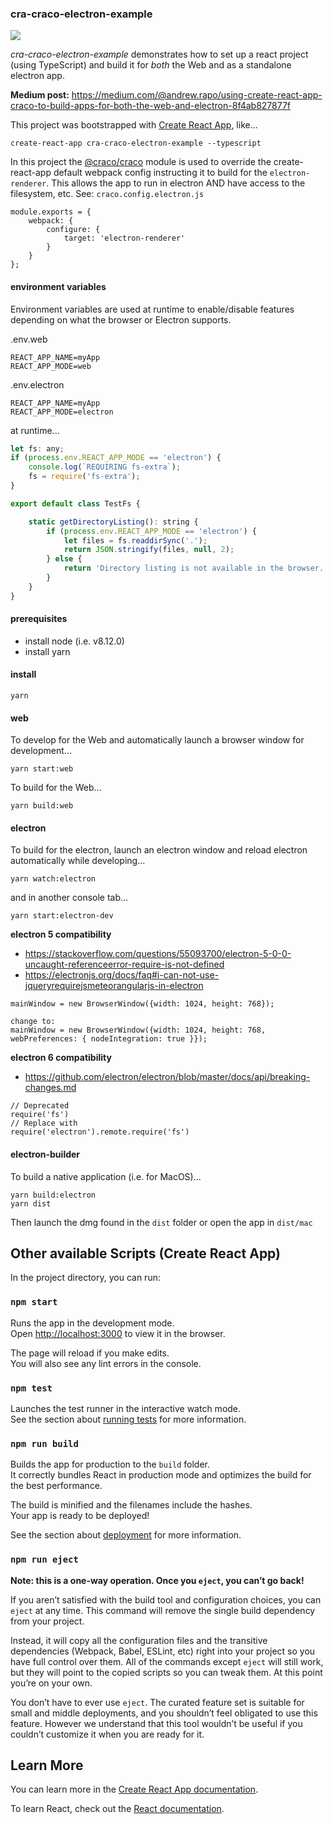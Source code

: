 ### cra-craco-electron-example

![](./docs/cra-craco-header.png)

*cra-craco-electron-example* demonstrates how to set up a react project (using TypeScript) and build it for *both* the Web and as a standalone electron app.

**Medium post:**
<https://medium.com/@andrew.rapo/using-create-react-app-craco-to-build-apps-for-both-the-web-and-electron-8f4ab827877f>

This project was bootstrapped with [Create React App](https://github.com/facebook/create-react-app), like...

`create-react-app cra-craco-electron-example --typescript`

In this project the [\@craco/craco](https://www.npmjs.com/package/@craco/craco) module is used to override the create-react-app default webpack config instructing it to build for the `electron-renderer`. This allows the app to run in electron AND have access to the filesystem, etc. See: `craco.config.electron.js`

```
module.exports = {
    webpack: {
        configure: {
            target: 'electron-renderer'
        }
    }
};
```

#### environment variables

Environment variables are used at runtime to enable/disable features depending on what the browser or Electron supports.

.env.web
```
REACT_APP_NAME=myApp
REACT_APP_MODE=web
```

.env.electron
```
REACT_APP_NAME=myApp
REACT_APP_MODE=electron
```

at runtime...
```js
let fs: any;
if (process.env.REACT_APP_MODE == 'electron') {
    console.log(`REQUIRING fs-extra`);
    fs = require('fs-extra');
}

export default class TestFs {

    static getDirectoryListing(): string {
        if (process.env.REACT_APP_MODE == 'electron') {
            let files = fs.readdirSync('.');
            return JSON.stringify(files, null, 2);
        } else {
            return 'Directory listing is not available in the browser.'
        }
    }
}
```

#### prerequisites
- install node (i.e. v8.12.0)
- install yarn

#### install
```
yarn
```

#### web
To develop for the Web and automatically launch a browser window for development...

```
yarn start:web
```

To build for the Web...

```
yarn build:web
```

#### electron
To build for the electron, launch an electron window and reload electron automatically while developing...
```
yarn watch:electron
```
and in another console tab...
```
yarn start:electron-dev
```

**electron 5 compatibility**
- https://stackoverflow.com/questions/55093700/electron-5-0-0-uncaught-referenceerror-require-is-not-defined
- https://electronjs.org/docs/faq#i-can-not-use-jqueryrequirejsmeteorangularjs-in-electron
```
mainWindow = new BrowserWindow({width: 1024, height: 768});

change to:
mainWindow = new BrowserWindow({width: 1024, height: 768, webPreferences: { nodeIntegration: true }});

```

**electron 6 compatibility**
- https://github.com/electron/electron/blob/master/docs/api/breaking-changes.md
```
// Deprecated
require('fs')
// Replace with
require('electron').remote.require('fs')
```

#### electron-builder
To build a native application (i.e. for MacOS)...
```
yarn build:electron
yarn dist
```

Then launch the dmg found in the `dist` folder or open the app in `dist/mac`



## Other available Scripts (Create React App)

In the project directory, you can run:

### `npm start`

Runs the app in the development mode.<br>
Open [http://localhost:3000](http://localhost:3000) to view it in the browser.

The page will reload if you make edits.<br>
You will also see any lint errors in the console.

### `npm test`

Launches the test runner in the interactive watch mode.<br>
See the section about [running tests](https://facebook.github.io/create-react-app/docs/running-tests) for more information.

### `npm run build`

Builds the app for production to the `build` folder.<br>
It correctly bundles React in production mode and optimizes the build for the best performance.

The build is minified and the filenames include the hashes.<br>
Your app is ready to be deployed!

See the section about [deployment](https://facebook.github.io/create-react-app/docs/deployment) for more information.

### `npm run eject`

**Note: this is a one-way operation. Once you `eject`, you can’t go back!**

If you aren’t satisfied with the build tool and configuration choices, you can `eject` at any time. This command will remove the single build dependency from your project.

Instead, it will copy all the configuration files and the transitive dependencies (Webpack, Babel, ESLint, etc) right into your project so you have full control over them. All of the commands except `eject` will still work, but they will point to the copied scripts so you can tweak them. At this point you’re on your own.

You don’t have to ever use `eject`. The curated feature set is suitable for small and middle deployments, and you shouldn’t feel obligated to use this feature. However we understand that this tool wouldn’t be useful if you couldn’t customize it when you are ready for it.

## Learn More

You can learn more in the [Create React App documentation](https://facebook.github.io/create-react-app/docs/getting-started).

To learn React, check out the [React documentation](https://reactjs.org/).
